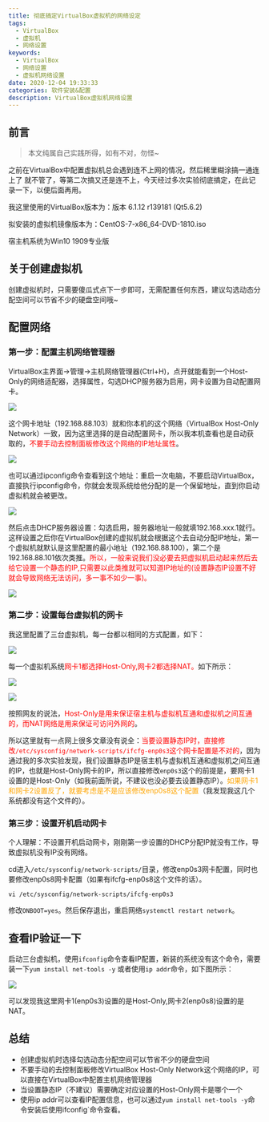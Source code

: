 ```yaml
---
title: 彻底搞定VirtualBox虚拟机的网络设定
tags:
  - VirtualBox
  - 虚拟机
  - 网络设置
keywords:
  - VirtualBox
  - 网络设置
  - 虚拟机网络设置
date: 2020-12-04 19:33:33
categories: 软件安装&配置
description: VirtualBox虚拟机网络设置
---
```

## 前言

> 本文纯属自己实践所得，如有不对，勿怪~

之前在VirtualBox中配置虚拟机总会遇到连不上网的情况，然后稀里糊涂搞一通连上了 就不管了，等第二次搞又还是连不上，今天经过多次实验彻底搞定，在此记录一下，以便后面再用。

我这里使用的VirtualBox版本为：版本 6.1.12 r139181 (Qt5.6.2)

拟安装的虚拟机镜像版本为：CentOS-7-x86_64-DVD-1810.iso

宿主机系统为Win10 1909专业版

## 关于创建虚拟机

创建虚拟机时，只需要傻瓜式点下一步即可，无需配置任何东西，建议勾选动态分配空间可以节省不少的硬盘空间哦~

## 配置网络

### 第一步：配置主机网络管理器

VirtualBox主界面->管理->主机网络管理器(Ctrl+H)，点开就能看到一个Host-Only的网络适配器，选择属性，勾选DHCP服务器为启用，网卡设置为自动配置网卡。

![](./complete-the-network-setup-of-VirtualBox/network1.png)

这个网卡地址（192.168.88.103）就和你本机的这个网络（VirtualBox Host-Only Network）一致，因为这里选择的是自动配置网卡，所以我本机查看也是自动获取的，<span style="color:red">不要手动去控制面板修改这个网络的IP地址属性</span>。

![](./complete-the-network-setup-of-VirtualBox/network3.png)

也可以通过ipconfig命令查看到这个地址：重启一次电脑，不要启动VirtualBox，直接执行ipconfig命令，你就会发现系统给他分配的是一个保留地址，直到你启动虚拟机就会被更改。

![](./complete-the-network-setup-of-VirtualBox/network4.png)

然后点击DHCP服务器设置：勾选启用，服务器地址一般就填192.168.xxx.1就行。这样设置之后你在VirtualBox创建的虚拟机就会根据这个去自动分配IP地址，第一个虚拟机就默认是这里配置的最小地址（192.168.88.100），第二个是192.168.88.101依次类推。<span style="color:red">所以，一般来说我们没必要去把虚拟机启动起来然后去给它设置一个静态的IP,只需要以此类推就可以知道IP地址的(设置静态IP设置不好就会导致网络无法访问，多一事不如少一事)。</span>

![](./complete-the-network-setup-of-VirtualBox/network2.png)

### 第二步：设置每台虚拟机的网卡

我这里配置了三台虚拟机，每一台都以相同的方式配置，如下：

![](./complete-the-network-setup-of-VirtualBox/network5.png)

每一个虚拟机系统<span style="color:red">网卡1都选择Host-Only,网卡2都选择NAT。</span>如下所示：

![](./complete-the-network-setup-of-VirtualBox/network6.png)

![](./complete-the-network-setup-of-VirtualBox/network7.png)

按照网友的说法，<span style="color:red">Host-Only是用来保证宿主机与虚拟机互通和虚拟机之间互通的，而NAT网络是用来保证可访问外网的</span>。

所以这里就有一点网上很多文章没有说全：<span style="color:red">当要设置静态IP时，直接修改`/etc/sysconfig/network-scripts/ifcfg-enp0s3`这个网卡配置是不对的</span>，因为通过我的多次实验发现，我们设置静态IP是宿主机与虚拟机互通和虚拟机之间互通的IP，也就是Host-Only网卡的IP，所以直接修改`enp0s3`这个的前提是，要网卡1设置的是Host-Only（如我前面所说，不建议也没必要去设置静态IP）。<span style="color:orange">如果网卡1和网卡2设置反了，就要考虑是不是应该修改enp0s8这个配置</span>（我发现我这几个系统都没有这个文件的）。

### 第三步：设置开机启动网卡

个人理解：不设置开机启动网卡，刚刚第一步设置的DHCP分配IP就没有工作，导致虚拟机没有IP没有网络。

cd进入`/etc/sysconfig/network-scripts/`目录，修改enp0s3网卡配置，同时也要修改enp0s8网卡配置（如果有ifcfg-enp0s8这个文件的话）。

```shell
vi /etc/sysconfig/network-scripts/ifcfg-enp0s3
```

修改`ONBOOT=yes`。然后保存退出，重启网络`systemctl restart network`。

## 查看IP验证一下

启动三台虚拟机，使用`ifconfig`命令查看IP配置，新装的系统没有这个命令，需要装一下`yum install net-tools -y` 或者使用`ip addr`命令，如下图所示：

![](./complete-the-network-setup-of-VirtualBox/network8.png)

可以发现我这里网卡1(enp0s3)设置的是Host-Only,网卡2(enp0s8)设置的是NAT。

## 总结

- 创建虚拟机时选择勾选动态分配空间可以节省不少的硬盘空间
- 不要手动的去控制面板修改VirtualBox Host-Only Network这个网络的IP，可以直接在VirtualBox中配置主机网络管理器
- 当设置静态IP（不建议）需要确定对应设置的Host-Only网卡是哪个一个
- 使用ip addr可以查看IP配置信息，也可以通过`yum install net-tools -y`命令安装后使用ifconfig`命令查看。
